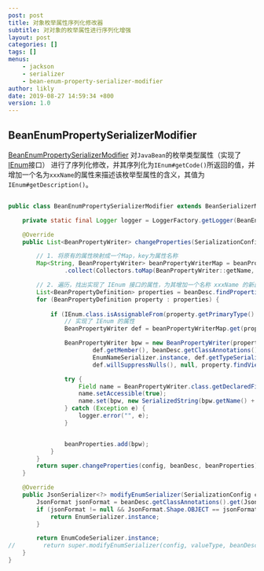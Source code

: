 ```yaml
---
post: post
title: 对象枚举属性序列化修改器
subtitle: 对对象的枚举属性进行序列化增强
layout: post
categories: []
tags: []
menus:
    - jackson
    - serializer
    - bean-enum-property-serializer-modifier
author: likly
date: 2019-08-27 14:59:34 +800
version: 1.0
---
```


## BeanEnumPropertySerializerModifier

[BeanEnumPropertySerializerModifier](/final-json/final-json-jackson/src/main/java/org/finalframework/json/jackson/serializer/BeanEnumPropertySerializerModifier.java)
对`JavaBean`的枚举类型属性（实现了[IEnum](/final-data/final-data-context/src/main/java/org/finalframework/data/entity/enums/IEnum.java)接口）
进行了序列化修改，并其序列化为`IEnum#getCode()`所返回的值，并增加一个名为`xxxName`的属性来描述该枚举型属性的含义，其值为`IEnum#getDescription()`。


```java

public class BeanEnumPropertySerializerModifier extends BeanSerializerModifier {

    private static final Logger logger = LoggerFactory.getLogger(BeanEnumPropertySerializerModifier.class);

    @Override
    public List<BeanPropertyWriter> changeProperties(SerializationConfig config, BeanDescription beanDesc, List<BeanPropertyWriter> beanProperties) {

        // 1. 将原有的属性映射成一个Map，key为属性名称
        Map<String, BeanPropertyWriter> beanPropertyWriterMap = beanProperties.stream()
                .collect(Collectors.toMap(BeanPropertyWriter::getName, Function.identity()));

        // 2. 遍历，找出实现了 IEnum 接口的属性，为其增加一个名称 xxxName 的新属性到 JavaBean的
        List<BeanPropertyDefinition> properties = beanDesc.findProperties();
        for (BeanPropertyDefinition property : properties) {
            
            if (IEnum.class.isAssignableFrom(property.getPrimaryType().getRawClass())) {
                // 实现了 IEnum 的属性
                BeanPropertyWriter def = beanPropertyWriterMap.get(property.getName());

                BeanPropertyWriter bpw = new BeanPropertyWriter(property,
                        def.getMember(), beanDesc.getClassAnnotations(), property.getPrimaryType(),
                        EnumNameSerializer.instance, def.getTypeSerializer(), def.getSerializationType(),
                        def.willSuppressNulls(), null, property.findViews());

                try {
                    Field name = BeanPropertyWriter.class.getDeclaredField("_name");
                    name.setAccessible(true);
                    name.set(bpw, new SerializedString(bpw.getName() + "Name"));
                } catch (Exception e) {
                    logger.error("", e);
                }


                beanProperties.add(bpw);
            }
        }
        return super.changeProperties(config, beanDesc, beanProperties);
    }

    @Override
    public JsonSerializer<?> modifyEnumSerializer(SerializationConfig config, JavaType valueType, BeanDescription beanDesc, JsonSerializer<?> serializer) {
        JsonFormat jsonFormat = beanDesc.getClassAnnotations().get(JsonFormat.class);
        if (jsonFormat != null && JsonFormat.Shape.OBJECT == jsonFormat.shape()) {
            return EnumSerializer.instance;
        }

        return EnumCodeSerializer.instance;
//        return super.modifyEnumSerializer(config, valueType, beanDesc, serializer);
    }
}

```